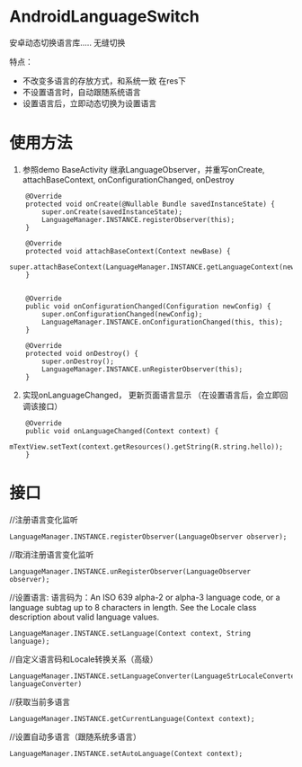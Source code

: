 # AndroidLanguageSwitch
安卓动态切换语言库.....  无缝切换

特点：
* 不改变多语言的存放方式，和系统一致 在res下
* 不设置语言时，自动跟随系统语言
* 设置语言后，立即动态切换为设置语言

# 使用方法
 1. 参照demo BaseActivity 继承LanguageObserver，并重写onCreate, attachBaseContext, onConfigurationChanged, onDestroy

```
    @Override
    protected void onCreate(@Nullable Bundle savedInstanceState) {
        super.onCreate(savedInstanceState);
        LanguageManager.INSTANCE.registerObserver(this);
    }

    @Override
    protected void attachBaseContext(Context newBase) {
        super.attachBaseContext(LanguageManager.INSTANCE.getLanguageContext(newBase));
    }


    @Override
    public void onConfigurationChanged(Configuration newConfig) {
        super.onConfigurationChanged(newConfig);
        LanguageManager.INSTANCE.onConfigurationChanged(this, this);
    }

    @Override
    protected void onDestroy() {
        super.onDestroy();
        LanguageManager.INSTANCE.unRegisterObserver(this);
    }
 ```

2.  实现onLanguageChanged， 更新页面语言显示 （在设置语言后，会立即回调该接口）
```
    @Override
    public void onLanguageChanged(Context context) {
        mTextView.setText(context.getResources().getString(R.string.hello));
    }
```
# 接口
//注册语言变化监听
```
LanguageManager.INSTANCE.registerObserver(LanguageObserver observer);
```
//取消注册语言变化监听
```
LanguageManager.INSTANCE.unRegisterObserver(LanguageObserver observer);
```
//设置语言: 语言码为：An ISO 639 alpha-2 or alpha-3 language code, or a language subtag up to 8 characters in length. See the Locale class description about valid language values.
```    
LanguageManager.INSTANCE.setLanguage(Context context, String language);
```
//自定义语言码和Locale转换关系（高级）
```
LanguageManager.INSTANCE.setLanguageConverter(LanguageStrLocaleConverter languageConverter)
```
//获取当前多语言
```
LanguageManager.INSTANCE.getCurrentLanguage(Context context);
```
//设置自动多语言（跟随系统多语言）
```
LanguageManager.INSTANCE.setAutoLanguage(Context context);
```










